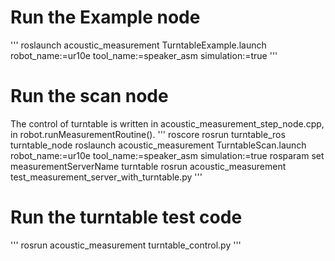 # Run the Example node
'''
roslaunch acoustic_measurement TurntableExample.launch robot_name:=ur10e tool_name:=speaker_asm simulation:=true
'''

# Run the scan node
The control of turntable is written in acoustic_measurement_step_node.cpp, in robot.runMeasurementRoutine(). 
'''
roscore
rosrun turntable_ros turntable_node
roslaunch acoustic_measurement TurntableScan.launch robot_name:=ur10e tool_name:=speaker_asm simulation:=true
rosparam set measurementServerName turntable
rosrun acoustic_measurement test_measurement_server_with_turntable.py
'''

# Run the turntable test code
'''
rosrun acoustic_measurement turntable_control.py
'''
